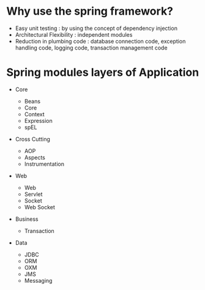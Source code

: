 # Why use the spring framework? 

- Easy unit testing : by using the concept of dependency injection 
- Architectural Flexibility : independent modules
- Reduction in plumbing code : database connection code, exception handling code, logging code, transaction management code 

# Spring modules layers of Application 

- Core
  - Beans
  - Core
  - Context
  - Expression
  - spEL
  
- Cross Cutting
  - AOP
  - Aspects
  - Instrumentation

- Web 
  - Web
  - Servlet
  - Socket
  - Web Socket
   
- Business
  - Transaction 
   
- Data
  - JDBC
  - ORM
  - OXM
  - JMS
  - Messaging

